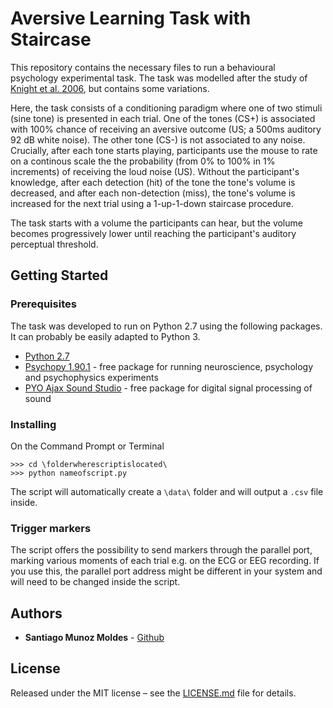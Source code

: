 # Aversive Learning Task with Staircase

This repository contains the necessary files to run a behavioural psychology experimental task. The task was modelled after the study of [Knight et al. 2006](DOI), but contains some variations.

Here, the task consists of a conditioning paradigm where one of two stimuli (sine tone) is presented in each trial. One of the tones (CS+) is associated with 100% chance of receiving an aversive outcome (US; a 500ms auditory 92 dB white noise). The other tone (CS-) is not associated to any noise. Crucially, after each tone starts playing, participants use the mouse to rate on a continous scale the the probability (from 0% to 100% in 1% increments) of receiving the loud noise (US). Without the participant's knowledge, after each detection (hit) of the tone the tone's volume is decreased, and after each non-detection (miss), the tone's volume is increased for the next trial using a 1-up-1-down staircase procedure.

The task starts with a volume the participants can hear, but the volume becomes progressively lower until reaching the participant's auditory perceptual threshold. 

## Getting Started

### Prerequisites

The task was developed to run on Python 2.7 using the following packages. It can probably be easily adapted to Python 3. 

* [Python 2.7](https://www.python.org/downloads/release/python-2715/)
* [Psychopy 1.90.1](https://www.github.com/psychopy/psychopy/releases/tag/1.90.1) - free package for running neuroscience, psychology and psychophysics experiments
* [PYO Ajax Sound Studio](https://www.ajaxsoundstudio.com/software/pyo/) - free package for digital signal processing of sound

### Installing

On the Command Prompt or Terminal

```
>>> cd \folderwherescriptislocated\
>>> python nameofscript.py
```

The script will automatically create a `\data\` folder and will output a `.csv` file inside.

### Trigger markers

The script offers the possibility to send markers through the parallel port, marking various moments of each trial e.g. on the ECG or EEG recording. If you use this, the parallel port address might be different in your system and will need to be changed inside the script.

## Authors

* **Santiago Munoz Moldes** - [Github](https://github.com/santihago)

## License

Released under the MIT license – see the [LICENSE.md](LICENSE.md) file for details.
